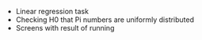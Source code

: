 * Linear regression task
* Checking H0 that Pi numbers are uniformly distributed 
* Screens with result of running 
